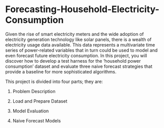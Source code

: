 # Forecasting-Household-Electricity-Consumption
Given the rise of smart electricity meters and the wide adoption of electricity generation technology like solar panels, there is a wealth of electricity usage data available.  This data represents a multivariate time series of power-related variables that in turn could be used to model and even forecast future electricity consumption. In this project,  you will discover how to develop a test harness for the ‘household power consumption’ dataset and evaluate three naive forecast strategies that provide a baseline for more sophisticated algorithms.

This project is divided into four parts; they are:

1. Problem Description

2. Load and Prepare Dataset

3. Model Evaluation

4. Naive Forecast Models

